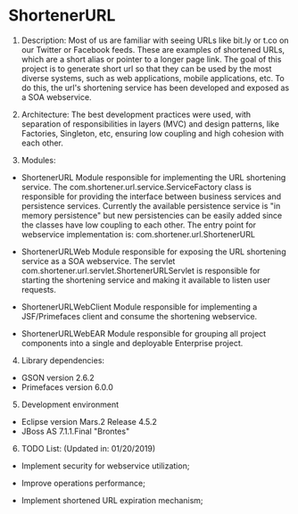 # ShortenerURL

1. Description:
Most of us are familiar with seeing URLs like bit.ly or t.co on our Twitter or Facebook feeds. These are examples of shortened URLs, which are a short alias or pointer to a longer page link. The goal of this project is to generate short url so that they can be used by the most diverse systems, such as web applications, mobile applications, etc. To do this, the url's shortening service has been developed and exposed as a SOA webservice.


2. Architecture:
The best development practices were used, with separation of responsibilities in layers (MVC) and design patterns, like Factories, Singleton, etc, ensuring low coupling and high cohesion with each other.


3. Modules:

- ShortenerURL
Module responsible for implementing the URL shortening service.
The com.shortener.url.service.ServiceFactory class is responsible for providing the interface between business services and persistence services.
Currently the available persistence service is "in memory persistence" but new persistencies can be easily added since the classes have low coupling to each other.
The entry point for webservice implementation is: com.shortener.url.ShortenerURL

- ShortenerURLWeb
Module responsible for exposing the URL shortening service as a SOA webservice.
The servlet com.shortener.url.servlet.ShortenerURLServlet is responsible for starting the shortening service and making it available to listen user  requests.

- ShortenerURLWebClient
Module responsible for implementing a JSF/Primefaces client and consume the shortening webservice.

- ShortenerURLWebEAR
Module responsible for grouping all project components into a single and deployable Enterprise project.


4. Library dependencies:
- GSON version 2.6.2
- Primefaces version 6.0.0


5. Development environment
- Eclipse version Mars.2 Release 4.5.2
- JBoss AS 7.1.1.Final "Brontes"


6. TODO List: (Updated in: 01/20/2019)

- Implement security for webservice utilization;

- Improve operations performance;

- Implement shortened URL expiration mechanism;


